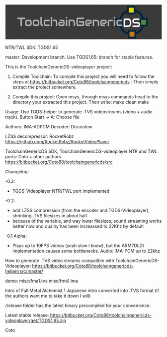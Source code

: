 ![ToolchainGenericDS](img/TGDS-Logo.png)

NTR/TWL SDK: TGDS1.65

master: Development branch. Use TGDS1.65: branch for stable features.

This is the ToolchainGenericDS-videoplayer project:

1.	Compile Toolchain:
To compile this project you will need to follow the steps at https://bitbucket.org/Coto88/toolchaingenericds :
Then simply extract the project somewhere.

2.	Compile this project: 
Open msys, through msys commands head to the directory your extracted this project.
Then write:
make clean <enter>
make <enter>

Usage:
Use TGDS-helper to generate .TVS videostreams (video + audio track).
Button Start -> A: Choose file

Authors:
IMA-ADPCM Decoder: Discostew

LZSS decompressor: RocketRobz
https://github.com/RocketRobz/RocketVideoPlayer

ToolchainGenericDS SDK, ToolchainGenericDS-videoplayer NTR and TWL ports: Coto + other authors 
https://bitbucket.org/Coto88/toolchaingenericds/src

Changelog:

-0.3:
- TGDS-Videoplayer NTR/TWL port implemented

-0.2:
- add LZSS compression (from the encoder and TGDS-Videoplayer), shrinking .TVS filesizes in about half.
- because of the variable, and way lower filesizes, sound streaming works better now and quality has been increassed to 22Khz by default

-0.1 Alpha:
- Plays up to 10FPS videos (yeah slow I know), but the ARM7DLDI implementation causes some bottlenecks. Audio: IMA-PCM up to 22khz

How to generate .TVS video streams compatible with ToolchainGenericDS-Videoplayer:
https://bitbucket.org/Coto88/toolchaingenericds-helper/src/master/

demo:
misc/fma1.tvs
misc/fma1.ima

Intro of Full Metal Alchemist 1 Japanese intro converted into .TVS format (if the authors want me to take it down I will)

/release folder has the latest binary precompiled for your convenience.

Latest stable release: https://bitbucket.org/Coto88/toolchaingenericds-videoplayer/get/TGDS1.65.zip

Coto